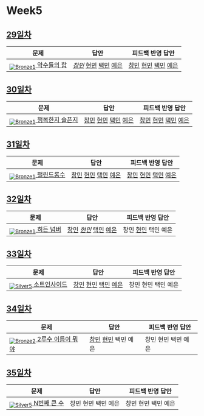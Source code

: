 [Unrated]: https://user-images.githubusercontent.com/33937365/126247607-85783912-c11a-4d50-ac36-8cc7dcb75cd2.png
[Bronze5]: https://user-images.githubusercontent.com/33937365/126247611-e362d727-17a4-4737-a232-5827e185ab7c.png
[Bronze4]: https://user-images.githubusercontent.com/33937365/126247612-89cbc675-e1d4-43a2-950b-1cb014dca697.png
[Bronze3]: https://user-images.githubusercontent.com/33937365/126247613-b8408610-7bc4-40f8-804f-a30a45ddbb68.png
[Bronze2]: https://user-images.githubusercontent.com/33937365/126247614-d85dc6ff-a520-4c00-82bd-eb593b156bd8.png
[Bronze1]: https://user-images.githubusercontent.com/33937365/126247616-04b2ab30-9891-4b7b-8cb4-38e99b97e834.png
[Silver5]: https://user-images.githubusercontent.com/33937365/126247618-38c5c905-672b-4d75-808e-8a7d45ea577d.png
[Silver4]: https://user-images.githubusercontent.com/33937365/126247620-ba2d1b96-b0aa-4b88-80c5-71569c69bbc3.png
[Silver3]: https://user-images.githubusercontent.com/33937365/126247621-1b55b7f4-3a79-4348-8a63-f00c1813853e.png
[Silver2]: https://user-images.githubusercontent.com/33937365/126247622-a83b30a9-6618-4593-b775-6f6730afd3f6.png
[Silver1]: https://user-images.githubusercontent.com/33937365/126247625-8d82f8ab-6f95-4ef8-a243-be31f548596e.png

# Week5

## [29일차](Day29)

| 문제                 | 답안 | 피드백 반영 답안 |
| -------------------- | ---- | ---------------- |
| [<sub>![Bronze1]</sub> 약수들의 합](https://www.acmicpc.net/problem/9506) | *[창민](Day29/kcm_9506.java)* [현민](Day29/shm_9506.java) [택민](Day29/jtm_9506.java) [예은](Day29/lye_9506.py) | [창민](Day29/kcm_9506.java) [현민](Day29/shm_9506_fb.java) [택민](Day29/jtm_fb_9506.java) [예은](Day29/lye_9506.py)             |

## [30일차](Day30)

| 문제                 | 답안 | 피드백 반영 답안 |
| -------------------- | ---- | ---------------- |
| [<sub>![Bronze1]</sub> 행복한지 슬픈지](https://www.acmicpc.net/problem/10769) | [창민](Day30/kcm_10769.java) [현민](Day30/shm_10769.java) [택민](Day30/jtm_10769.java) [예은](Day30/lye_10769.py) | [창민](Day30/kcm_10769.java) [현민](Day30/shm_10769.java) [택민](Day30/jtm_fb_10769.java) [예은](Day30/lye_10769.py)          |

## [31일차](Day31)

| 문제                 | 답안 | 피드백 반영 답안 |
| -------------------- | ---- | ---------------- |
| [<sub>![Bronze1]</sub> 팰린드롬수](https://www.acmicpc.net/problem/1259) | [창민](Day31/kcm_1259.java) [현민](Day31/shm_1259.java) [택민](Day31/jtm_1259.java) [예은](Day31/lye_1259.py) | [창민](Day31/kcm_1259.java) [현민](Day31/shm_1259.java) [택민](Day31/jtm_1259.java) [예은](Day31/lye_1259.py)             |

## [32일차](Day32)

| 문제                 | 답안 | 피드백 반영 답안 |
| -------------------- | ---- | ---------------- |
| [<sub>![Bronze1]</sub> 히든 넘버](https://www.acmicpc.net/problem/8595) | [창민](Day32/kcm_8595.java) *[현민](Day32/shm_8595.java)* [택민](Day32/jtm_8595.java) [예은](Day32/lye_8595.py) | 창민 [현민](Day32/shm_8592.java) 택민 예은             |

## [33일차](Day33)

| 문제                 | 답안 | 피드백 반영 답안 |
| -------------------- | ---- | ---------------- |
| [<sub>![Silver5]</sub> 소트인사이드](https://www.acmicpc.net/problem/1427) | [창민](Day33/kcm_1427.java) [현민](Day33/shm_1427.java) [택민](Day33/jtm_1427.java) [예은](Day33/lye_1427.py) | 창민 현민 택민 예은             |

## [34일차](Day34)

| 문제                 | 답안 | 피드백 반영 답안 |
| -------------------- | ---- | ---------------- |
| [<sub>![Bronze2]</sub> 2루수 이름이 뭐야](https://www.acmicpc.net/problem/17350) | [창민](Day34/kcm_17350.java) [현민](Day34/shm_17350.java) 택민 예은 | 창민 현민 택민 예은             |

## [35일차](Day35)

| 문제                 | 답안 | 피드백 반영 답안 |
| -------------------- | ---- | ---------------- |
| [<sub>![Silver5]</sub> N번째 큰 수](https://www.acmicpc.net/problem/2693) | 창민 현민 택민 예은 | 창민 현민 택민 예은             |
